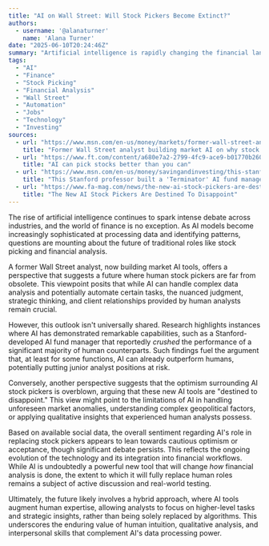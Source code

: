 ```yaml
---
title: "AI on Wall Street: Will Stock Pickers Become Extinct?"
authors:
  - username: '@alanaturner'
    name: 'Alana Turner'
date: "2025-06-10T20:24:46Z"
summary: "Artificial intelligence is rapidly changing the financial landscape, leading to a heated debate: Will AI replace human stock pickers and financial analysts, or simply augment their capabilities? Explore the differing perspectives on AI's impact on Wall Street jobs."
tags:
  - "AI"
  - "Finance"
  - "Stock Picking"
  - "Financial Analysis"
  - "Wall Street"
  - "Automation"
  - "Jobs"
  - "Technology"
  - "Investing"
sources:
  - url: "https://www.msn.com/en-us/money/markets/former-wall-street-analyst-building-market-ai-on-why-stock-pickers-won-t-go-extinct/ar-AA1GsmAH"
    title: "Former Wall Street analyst building market AI on why stock pickers won't go extinct"
  - url: "https://www.ft.com/content/a680e7a2-2799-4fc9-ace9-b01770b260df"
    title: "AI can pick stocks better than you can"
  - url: "https://www.msn.com/en-us/money/savingandinvesting/this-stanford-professor-built-a-terminator-ai-fund-manager-that-crushed-93-of-human-stock-pickers-he-says-junior-analysts-jobs-are-in-jeopardy/ar-AA1G4sxp"
    title: "This Stanford professor built a 'Terminator' AI fund manager that crushed 93% of human stock pickers. He says junior analysts' jobs are in jeopardy"
  - url: "https://www.fa-mag.com/news/the-new-ai-stock-pickers-are-destined-to-disappoint-80721.html"
    title: "The New AI Stock Pickers Are Destined To Disappoint"
---
```


The rise of artificial intelligence continues to spark intense debate across industries, and the world of finance is no exception. As AI models become increasingly sophisticated at processing data and identifying patterns, questions are mounting about the future of traditional roles like stock picking and financial analysis.

A former Wall Street analyst, now building market AI tools, offers a perspective that suggests a future where human stock pickers are far from obsolete. This viewpoint posits that while AI can handle complex data analysis and potentially automate certain tasks, the nuanced judgment, strategic thinking, and client relationships provided by human analysts remain crucial.

However, this outlook isn't universally shared. Research highlights instances where AI has demonstrated remarkable capabilities, such as a Stanford-developed AI fund manager that reportedly *crushed* the performance of a significant majority of human counterparts. Such findings fuel the argument that, at least for some functions, AI can already outperform humans, potentially putting junior analyst positions at risk.

Conversely, another perspective suggests that the optimism surrounding AI stock pickers is overblown, arguing that these new AI tools are "destined to disappoint." This view might point to the limitations of AI in handling unforeseen market anomalies, understanding complex geopolitical factors, or applying qualitative insights that experienced human analysts possess.

Based on available social data, the overall sentiment regarding AI's role in replacing stock pickers appears to lean towards cautious optimism or acceptance, though significant debate persists. This reflects the ongoing evolution of the technology and its integration into financial workflows. While AI is undoubtedly a powerful new tool that will change *how* financial analysis is done, the extent to which it will fully replace human roles remains a subject of active discussion and real-world testing.

Ultimately, the future likely involves a hybrid approach, where AI tools augment human expertise, allowing analysts to focus on higher-level tasks and strategic insights, rather than being solely replaced by algorithms. This underscores the enduring value of human intuition, qualitative analysis, and interpersonal skills that complement AI's data processing power.
